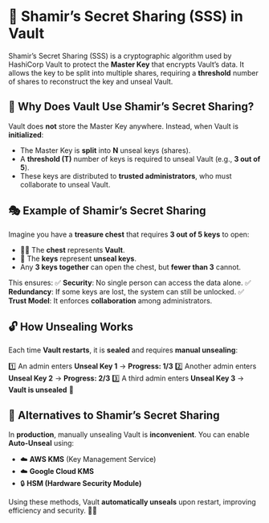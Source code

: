 # 🔐 Shamir’s Secret Sharing (SSS) in Vault

Shamir’s Secret Sharing (SSS) is a cryptographic algorithm used by HashiCorp Vault to protect the **Master Key** that encrypts Vault’s data. It allows the key to be split into multiple shares, requiring a **threshold** number of shares to reconstruct the key and unseal Vault.

## 🤔 Why Does Vault Use Shamir’s Secret Sharing?
Vault does **not** store the Master Key anywhere. Instead, when Vault is **initialized**:

- The Master Key is **split** into **N** unseal keys (shares).
- A **threshold (T)** number of keys is required to unseal Vault (e.g., **3 out of 5**).
- These keys are distributed to **trusted administrators**, who must collaborate to unseal Vault.

## 🎭 Example of Shamir’s Secret Sharing
Imagine you have a **treasure chest** that requires **3 out of 5 keys** to open:

- 🏴‍☠️ The **chest** represents **Vault**.
- 🔑 The **keys** represent **unseal keys**.
- Any **3 keys together** can open the chest, but **fewer than 3** cannot.

This ensures:
✅ **Security**: No single person can access the data alone.
✅ **Redundancy**: If some keys are lost, the system can still be unlocked.
✅ **Trust Model**: It enforces **collaboration** among administrators.

## 🔓 How Unsealing Works
Each time **Vault restarts**, it is **sealed** and requires **manual unsealing**:

1️⃣ An admin enters **Unseal Key 1** → **Progress: 1/3**
2️⃣ Another admin enters **Unseal Key 2** → **Progress: 2/3**
3️⃣ A third admin enters **Unseal Key 3** → **Vault is unsealed** 🎉

## 🚀 Alternatives to Shamir’s Secret Sharing
In **production**, manually unsealing Vault is **inconvenient**. You can enable **Auto-Unseal** using:

- ☁️ **AWS KMS** (Key Management Service)
- ☁️ **Google Cloud KMS**
- 🔒 **HSM (Hardware Security Module)**

Using these methods, Vault **automatically unseals** upon restart, improving efficiency and security. 🔐🚀


